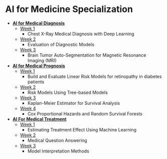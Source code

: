 # AI for Medicine Specialization

+ **[AI for Medical Diagnosis](https://www.coursera.org/learn/ai-for-medical-diagnosis)**
  + [Week 1](AI%20for%20Medical%20Diagnosis/Week%201)
    + Chest X-Ray Medical Diagnosis with Deep Learning
  + [Week 2](AI%20for%20Medical%20Diagnosis/Week%202)
    + Evaluation of Diagnostic Models
  + [Week 3](AI%20for%20Medical%20Diagnosis/Week%203)
    + Brain Tumor Auto-Segmentation for Magnetic Resonance Imaging (MRI)
+ **[AI for Medical Prognosis](https://www.coursera.org/learn/ai-for-medical-prognosis)**
  + [Week 1](AI%20for%20Medical%20Prognosis/Week%201)
    + Build and Evaluate Linear Risk Models for retinopathy in diabetes patients
  + [Week 2](AI%20for%20Medical%20Prognosis/Week%202)
    + Risk Models Using Tree-based Models
  + [Week 3](AI%20for%20Medical%20Prognosis/Week%203)
    + Kaplan-Meier Estimator for Survival Analysis
  + [Week 4](AI%20for%20Medical%20Prognosis/Week%204)
    + Cox Proportional Hazards and Random Survival Forests
+ **[AI For Medical Treatment](https://www.coursera.org/learn/ai-for-medical-treatment)**
  + [Week 1](AI%20for%20Medical%20Treatment/Week%201)
    + Estimating Treatment Effect Using Machine Learning
  + [Week 2](AI%20for%20Medical%20Treatment/Week%202)
    + Medical Question Answering
  + [Week 3](AI%20for%20Medical%20Treatment/Week%203)
    + Model Interpretation Methods
